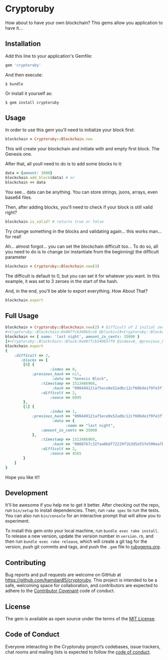 # Cryptoruby

How about to have your own blockchain? This gems allow you application to have it... 

## Installation

Add this line to your application's Gemfile:

```ruby
gem 'cryptoruby'
```

And then execute:

    $ bundle

Or install it yourself as:

    $ gem install cryptoruby

## Usage

In order to use this gem you'll need to initialize your block first:
 ````ruby
blockchain = Cryptoruby::Blockchain.new
````

This will create your blockchain and initiate with and empty first block. The Genesis one.

After that, all youll need to do is to add some blocks to it:
````ruby
data = {amount: 3000}
blockchain.add_block(data) # or
blockchain << data
````

You see... data can be anything. You can store strings, jsons, arrays, even base64 files.

Then, after adding blocks, you'll need to check if your block is still valid right?
````ruby
blockchain.is_valid? # returns true or false
````
Try change something in the blocks and validating again... this works man... for real!

Ah... almost forgot... you can set the blockchain difficult too... 
To do so, all you need to do is to change (or instantiate from the beginning) the difficult parameter
````ruby
blockchain = Cryptoruby::Blockchain.new(3) 
````
The difficult is default to 0, but you can set it for whatever you want. In this example, it was set to 3 zeroes in the start of the hash.

And, in the end, you'll be able to export everything. How About That?
```ruby
blockchain.export
```

## Full Usage

````ruby
blockchain = Cryptoruby::Blockchain.new(2) # Difficult of 2 initial zeros
#<Cryptoruby::Blockchain:0x007fcb340b5cc8 @blocks=[#<Cryptoruby::Blockchain::Block:0x007fcb340b57f0 @index=0, @previous_hash=nil, @data="Genesis Block", @difficult=2, @blockchain=#<Cryptoruby::Blockchain:0x007fcb340b5cc8 ...>, @timestamp=1513486966, @nonce=6995, @hash="000449121a75ece0e52adbc12cf60bde1f9fe3f7c627f1163c412d58cfc2a41fddcf275814fc8acdbf685b993b07fc3f8bb0d2664294af418a47198c5b7eb90f">], @index=0, @difficult=2>
blockchain << { name: 'last night', amount_in_cents: 35000 }
[#<Cryptoruby::Blockchain::Block:0x007fcb340b57f0 @index=0, @previous_hash=nil, @data="Genesis Block", @difficult=2, @blockchain=#<Cryptoruby::Blockchain:0x007fcb340b5cc8 @blocks=[...], @index=1, @difficult=2>, @timestamp=1513486966, @nonce=6995, @hash="000449121a75ece0e52adbc12cf60bde1f9fe3f7c627f1163c412d58cfc2a41fddcf275814fc8acdbf685b993b07fc3f8bb0d2664294af418a47198c5b7eb90f">, #<Cryptoruby::Blockchain::Block:0x007fcb358bf080 @index=1, @previous_hash="000449121a75ece0e52adbc12cf60bde1f9fe3f7c627f1163c412d58cfc2a41fddcf275814fc8acdbf685b993b07fc3f8bb0d2664294af418a47198c5b7eb90f", @data={:name=>"last night", :amount_in_cents=>35000}, @difficult=2, @blockchain=#<Cryptoruby::Blockchain:0x007fcb340b5cc8 @blocks=[...], @index=1, @difficult=2>, @timestamp=1513486969, @nonce=4565, @hash="0008767c32faa0bdf72229f1b3d5e55fe590ea7b9dc6791804a831ac4229e074ddc58b1ee9369d7af16d0e89f4f3627df626483a248b720337620f4c26d9e2e7">]
blockchain.export
{
    :difficult => 2,
       :blocks => [
        [0] {
                    :index => 0,
            :previous_hash => nil,
                     :data => "Genesis Block",
                :timestamp => 1513486966,
                     :hash => "000449121a75ece0e52adbc12cf60bde1f9fe3f7c627f1163c412d58cfc2a41fddcf275814fc8acdbf685b993b07fc3f8bb0d2664294af418a47198c5b7eb90f",
                :difficult => 2,
                    :nonce => 6995
        },
        [1] {
                    :index => 1,
            :previous_hash => "000449121a75ece0e52adbc12cf60bde1f9fe3f7c627f1163c412d58cfc2a41fddcf275814fc8acdbf685b993b07fc3f8bb0d2664294af418a47198c5b7eb90f",
                     :data => {
                           :name => "last night",
                :amount_in_cents => 35000
            },
                :timestamp => 1513486969,
                     :hash => "0008767c32faa0bdf72229f1b3d5e55fe590ea7b9dc6791804a831ac4229e074ddc58b1ee9369d7af16d0e89f4f3627df626483a248b720337620f4c26d9e2e7",
                :difficult => 2,
                    :nonce => 4565
        }
    ]
}
````

Hope you like it!!

## Development

It'll be awesome if you help me to get it better. After checking out the repo, run `bin/setup` to install dependencies. Then, run `rake spec` to run the tests. You can also run `bin/console` for an interactive prompt that will allow you to experiment.

To install this gem onto your local machine, run `bundle exec rake install`. To release a new version, update the version number in `version.rb`, and then run `bundle exec rake release`, which will create a git tag for the version, push git commits and tags, and push the `.gem` file to [rubygems.org](https://rubygems.org).

## Contributing

Bug reports and pull requests are welcome on GitHub at https://github.com/hamdan85/cryptoruby. This project is intended to be a safe, welcoming space for collaboration, and contributors are expected to adhere to the [Contributor Covenant](http://contributor-covenant.org) code of conduct.

## License

The gem is available as open source under the terms of the [MIT License](https://opensource.org/licenses/MIT).

## Code of Conduct

Everyone interacting in the Cryptoruby project’s codebases, issue trackers, chat rooms and mailing lists is expected to follow the [code of conduct](https://github.com/hamdan85/cryptoruby/blob/master/CODE_OF_CONDUCT.md).
